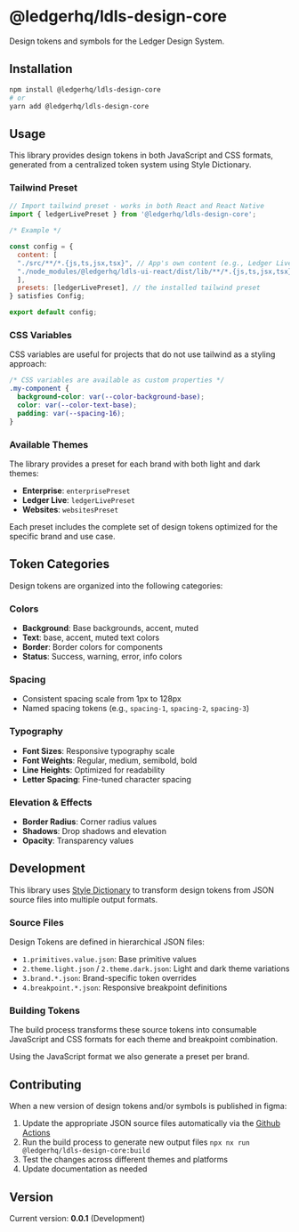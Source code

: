 # @ledgerhq/ldls-design-core

Design tokens and symbols for the Ledger Design System.

## Installation

```bash
npm install @ledgerhq/ldls-design-core
# or
yarn add @ledgerhq/ldls-design-core
```

## Usage

This library provides design tokens in both JavaScript and CSS formats, generated from a centralized token system using Style Dictionary.

### Tailwind Preset

```js
// Import tailwind preset - works in both React and React Native
import { ledgerLivePreset } from '@ledgerhq/ldls-design-core';

/* Example */

const config = {
  content: [
  "./src/**/*.{js,ts,jsx,tsx}", // App's own content (e.g., Ledger Live's specific screens/components)
  "./node_modules/@ledgerhq/ldls-ui-react/dist/lib/**/*.{js,ts,jsx,tsx}" // Path to the installed Ledger UI Kit components
  ],
  presets: [ledgerLivePreset], // the installed tailwind preset
} satisfies Config;

export default config;


```

### CSS Variables

CSS variables are useful for projects that do not use tailwind as a styling approach:

```css
/* CSS variables are available as custom properties */
.my-component {
  background-color: var(--color-background-base);
  color: var(--color-text-base);
  padding: var(--spacing-16);
}
```

### Available Themes

The library provides a preset for each brand with both light and dark themes:

- **Enterprise**: `enterprisePreset`
- **Ledger Live**: `ledgerLivePreset`
- **Websites**: `websitesPreset`

Each preset includes the complete set of design tokens optimized for the specific brand and use case.

## Token Categories

Design tokens are organized into the following categories:

### Colors

- **Background**: Base backgrounds, accent, muted
- **Text**: base, accent, muted text colors
- **Border**: Border colors for components
- **Status**: Success, warning, error, info colors

### Spacing

- Consistent spacing scale from 1px to 128px
- Named spacing tokens (e.g., `spacing-1`, `spacing-2`, `spacing-3`)

### Typography

- **Font Sizes**: Responsive typography scale
- **Font Weights**: Regular, medium, semibold, bold
- **Line Heights**: Optimized for readability
- **Letter Spacing**: Fine-tuned character spacing

### Elevation & Effects

- **Border Radius**: Corner radius values
- **Shadows**: Drop shadows and elevation
- **Opacity**: Transparency values

## Development

This library uses [Style Dictionary](https://amzn.github.io/style-dictionary/) to transform design tokens from JSON source files into multiple output formats.

### Source Files

Design Tokens are defined in hierarchical JSON files:

- `1.primitives.value.json`: Base primitive values
- `2.theme.light.json` / `2.theme.dark.json`: Light and dark theme variations
- `3.brand.*.json`: Brand-specific token overrides
- `4.breakpoint.*.json`: Responsive breakpoint definitions

### Building Tokens

The build process transforms these source tokens into consumable JavaScript and CSS formats for each theme and breakpoint combination.

Using the JavaScript format we also generate a preset per brand.

## Contributing

When a new version of design tokens and/or symbols is published in figma:

1. Update the appropriate JSON source files automatically via the [Github Actions](https://github.com/LedgerHQ/ldls/actions/workflows/sync-figma.yml)
2. Run the build process to generate new output files `npx nx run @ledgerhq/ldls-design-core:build`
3. Test the changes across different themes and platforms
4. Update documentation as needed

## Version

Current version: **0.0.1** (Development)
